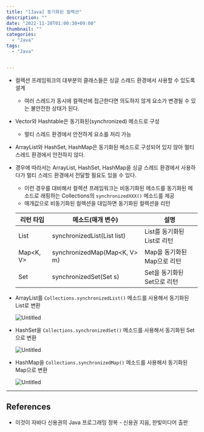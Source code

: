 ```yaml
---
title: "[Java] 동기화된 컬렉션"
description: ""
date: "2022-11-20T01:00:30+09:00"
thumbnail: ""
categories:
  - "Java"
tags:
  - "Java"


---
```

<!--more-->

- 컬렉션 프레임워크의 대부분의 클래스들은 싱글 스레드 환경에서 사용할 수 있도록 셜계
    - 여러 스레드가 동시에 컬렉션에 접근한다면 의도하지 않게 요소가 변경될 수 있는 불안전한 상태가 된다.
- Vector와 Hashtable은 동기화된(synchronized) 메소드로 구성
    - 멀티 스레드 환경에서 안전하게 요소를 처리 가능
- ArrayList와 HashSet, HashMap은 동기화된 메소드로 구성되어 있지 않아 멀티 스레드 환경에서 안전하지 않다.
- 경우에 따라서는 ArrayList, HashSet, HashMap을 싱글 스레드 환경에서 사용하다가 멀티 스레드 환경에서 전달할 필요도 있을 수 있다.
    - 이런 경우를 대비해서 컬렉션 프레임워크는 비동기화된 메소드를 동기화된 메소드로 래핑하는 Collections의 `synchronizedXXX()` 메소드를 제공
    - 매개값으로 비동기화된 컬렉션을 대입하면 동기화된 컬렉션을 리턴
    
    | 리턴 타입 | 메소드(매개 변수) | 설명 |
    | --- | --- | --- |
    | List<T> | synchronizedList(List<T> list) | List를 동기화된 List로 리턴 |
    | Map<K, V> | synchronizedMap(Map<K, V> m) | Map을 동기화된 Map으로 리턴 |
    | Set<T> | synchronizedSet(Set<T> s) | Set을 동기화된 Set으로 리턴 |
- ArrayList를 `Collections.synchronizedList()` 메소드를 사용해서 동기화된 List로 변환
    
    ![Untitled](/images/lang_java/collectionFramework/동기화된_컬렉션/Untitled.png)
    
- HashSet을 `Collections.synchronizedSet()` 메소드를 사용해서 동기화된 Set으로 변환
    
    ![Untitled](/images/lang_java/collectionFramework/동기화된_컬렉션/Untitled%201.png)
    
- HashMap을 `Collections.synchronizedMap()` 메소드를 사용해서 동기화된 Map으로 변환
    
    ![Untitled](/images/lang_java/collectionFramework/동기화된_컬렉션/Untitled%202.png)
    

---

## References

- 이것이 자바다 신용권의 Java 프로그래밍 정복 - 신용권 지음, 한빛미디어 출판